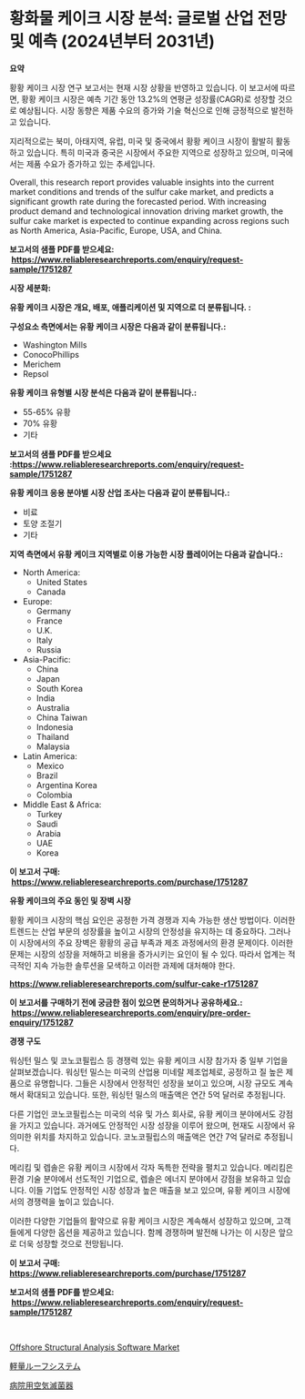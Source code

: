 <p><h1>황화물 케이크 시장 분석: 글로벌 산업 전망 및 예측 (2024년부터 2031년)</h1></p><p><strong>요약</strong></p>
<p><p>황황 케이크 시장 연구 보고서는 현재 시장 상황을 반영하고 있습니다. 이 보고서에 따르면, 황황 케이크 시장은 예측 기간 동안 13.2%의 연평균 성장률(CAGR)로 성장할 것으로 예상됩니다. 시장 동향은 제품 수요의 증가와 기술 혁신으로 인해 긍정적으로 발전하고 있습니다.</p><p>지리적으로는 북미, 아태지역, 유럽, 미국 및 중국에서 황황 케이크 시장이 활발히 활동하고 있습니다. 특히 미국과 중국은 시장에서 주요한 지역으로 성장하고 있으며, 미국에서는 제품 수요가 증가하고 있는 추세입니다.</p><p>Overall, this research report provides valuable insights into the current market conditions and trends of the sulfur cake market, and predicts a significant growth rate during the forecasted period. With increasing product demand and technological innovation driving market growth, the sulfur cake market is expected to continue expanding across regions such as North America, Asia-Pacific, Europe, USA, and China.</p></p>
<p><strong>보고서의 샘플 PDF를 받으세요: &nbsp;<a href="https://www.reliableresearchreports.com/enquiry/request-sample/1751287">https://www.reliableresearchreports.com/enquiry/request-sample/1751287</a></strong></p>
<p><strong>시장 세분화:</strong></p>
<p><strong> 유황 케이크 시장은 개요, 배포, 애플리케이션 및 지역으로 더 분류됩니다. :</strong></p>
<p><strong>구성요소 측면에서는 유황 케이크 시장은 다음과 같이 분류됩니다.:</strong></p>
<p><ul><li>Washington Mills</li><li>ConocoPhillips</li><li>Merichem</li><li>Repsol</li></ul></p>
<p><strong> 유황 케이크 유형별 시장 분석은 다음과 같이 분류됩니다.:</strong></p>
<p><ul><li>55-65% 유황</li><li>70% 유황</li><li>기타</li></ul></p>
<p><strong>보고서의 샘플 PDF를 받으세요 :<a href="https://www.reliableresearchreports.com/enquiry/request-sample/1751287">https://www.reliableresearchreports.com/enquiry/request-sample/1751287</a></strong></p>
<p><strong> 유황 케이크 응용 분야별 시장 산업 조사는 다음과 같이 분류됩니다.:</strong></p>
<p><ul><li>비료</li><li>토양 조절기</li><li>기타</li></ul></p>
<p><strong>지역 측면에서 유황 케이크 지역별로 이용 가능한 시장 플레이어는 다음과 같습니다.:</strong></p>
<p><ul>
    <li>
        North America:
        <ul>
            <li>United States</li>
            <li>Canada</li>
        </ul>
    </li>
    <li>
        Europe:
        <ul>
            <li>Germany</li>
            <li>France</li>
            <li>U.K.</li>
            <li>Italy</li>
            <li>Russia</li>
        </ul>
    </li>
    <li>
        Asia-Pacific:
        <ul>
            <li>China</li>
            <li>Japan</li>
            <li>South Korea</li>
            <li>India</li>
            <li>Australia</li>
            <li>China Taiwan</li>
            <li>Indonesia</li>
            <li>Thailand</li>
            <li>Malaysia</li>
        </ul>
    </li>
    <li>
        Latin America:
        <ul>
            <li>Mexico</li>
            <li>Brazil</li>
            <li>Argentina Korea</li>
            <li>Colombia</li>
        </ul>
    </li>
    <li>
        Middle East & Africa:
        <ul>
            <li>Turkey</li>
            <li>Saudi</li>
            <li>Arabia</li>
            <li>UAE</li>
            <li>Korea</li>
        </ul>
    </li>
    </ul></p>
<p><strong>이 보고서 구매: &nbsp;<a href="https://www.reliableresearchreports.com/purchase/1751287">https://www.reliableresearchreports.com/purchase/1751287</a></strong></p>
<p><strong>유황 케이크의 주요 동인 및 장벽 시장</strong></p>
<p><p>황황 케이크 시장의 핵심 요인은 공정한 가격 경쟁과 지속 가능한 생산 방법이다. 이러한 트렌드는 산업 부문의 성장률을 높이고 시장의 안정성을 유지하는 데 중요하다. 그러나 이 시장에서의 주요 장벽은 황황의 공급 부족과 제조 과정에서의 환경 문제이다. 이러한 문제는 시장의 성장을 저해하고 비용을 증가시키는 요인이 될 수 있다. 따라서 업계는 적극적인 지속 가능한 솔루션을 모색하고 이러한 과제에 대처해야 한다.</p></p>
<p><strong><a href="https://www.reliableresearchreports.com/sulfur-cake-r1751287">https://www.reliableresearchreports.com/sulfur-cake-r1751287</a></strong></p>
<p><strong>이 보고서를 구매하기 전에 궁금한 점이 있으면 문의하거나 공유하세요.: &nbsp;<a href="https://www.reliableresearchreports.com/enquiry/pre-order-enquiry/1751287">https://www.reliableresearchreports.com/enquiry/pre-order-enquiry/1751287</a></strong></p>
<p><strong>경쟁 구도</strong></p>
<p><p>워싱턴 밀스 및 코노코필립스 등 경쟁력 있는 유황 케이크 시장 참가자 중 일부 기업을 살펴보겠습니다. 워싱턴 밀스는 미국의 산업용 미네랄 제조업체로, 공정하고 질 높은 제품으로 유명합니다. 그들은 시장에서 안정적인 성장을 보이고 있으며, 시장 규모도 계속해서 확대되고 있습니다. 또한, 워싱턴 밀스의 매출액은 연간 5억 달러로 추정됩니다.</p><p>다른 기업인 코노코필립스는 미국의 석유 및 가스 회사로, 유황 케이크 분야에서도 강점을 가지고 있습니다. 과거에도 안정적인 시장 성장을 이루어 왔으며, 현재도 시장에서 유의미한 위치를 차지하고 있습니다. 코노코필립스의 매출액은 연간 7억 달러로 추정됩니다.</p><p>메리킴 및 렙솔은 유황 케이크 시장에서 각자 독특한 전략을 펼치고 있습니다. 메리킴은 환경 기술 분야에서 선도적인 기업으로, 렙솔은 에너지 분야에서 강점을 보유하고 있습니다. 이들 기업도 안정적인 시장 성장과 높은 매출을 보고 있으며, 유황 케이크 시장에서의 경쟁력을 높이고 있습니다.</p><p>이러한 다양한 기업들의 활약으로 유황 케이크 시장은 계속해서 성장하고 있으며, 고객들에게 다양한 옵션을 제공하고 있습니다. 함께 경쟁하며 발전해 나가는 이 시장은 앞으로 더욱 성장할 것으로 전망됩니다.</p></p>
<p><strong>이 보고서 구매: &nbsp; <a href="https://www.reliableresearchreports.com/purchase/1751287">https://www.reliableresearchreports.com/purchase/1751287</a></strong></p>
<p><strong>보고서의 샘플 PDF를 받으세요: &nbsp;<a href="https://www.reliableresearchreports.com/enquiry/request-sample/1751287">https://www.reliableresearchreports.com/enquiry/request-sample/1751287</a></strong><strong></strong></p>
<p>&nbsp;</p>
<p><p><a href="https://github.com/brenzgnarento/Market-Research-Report-List-2/blob/main/offshore-structural-analysis-software-market.md">Offshore Structural Analysis Software Market</a></p><p><a href="https://github.com/Sophiaard2003/Market-Research-Report-List-1/blob/main/617558925470.md">軽量ルーフシステム</a></p><p><a href="https://medium.com/@claudehintz/%E7%97%85%E9%99%A2%E5%90%91%E3%81%91%E3%81%AE%E7%A9%BA%E6%B0%97%E6%AE%BA%E8%8F%8C%E5%99%A8%E3%81%AE%E5%B8%82%E5%A0%B4%E8%A6%8F%E6%A8%A1-cagr-%E3%83%88%E3%83%AC%E3%83%B3%E3%83%892024-2030-eb2ec585033d">病院用空気滅菌器</a></p></p>